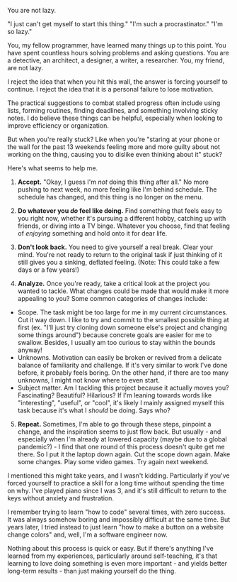 You are not lazy.

"I just can't get myself to start this thing."
"I'm such a procrastinator."
"I'm so lazy."

You, my fellow programmer, have learned many things up to this point. You have spent countless hours solving problems and asking questions. You are a detective, an architect, a designer, a writer, a researcher. You, my friend, are not lazy.

I reject the idea that when you hit this wall, the answer is forcing yourself to continue. I reject the idea that it is a personal failure to lose motivation. 

The practical suggestions to combat stalled progress often include using lists, forming routines, finding deadlines, and something involving sticky notes. I do believe these things can be helpful, especially when looking to improve efficiency or organization.

But when you're really stuck? 
Like when you're "staring at your phone or the wall for the past 13 weekends feeling more and more guilty about not working on the thing, causing you to dislike even thinking about it" stuck?

Here's what seems to help me.

1. **Accept.** "Okay, I guess I'm *not* doing this thing after all." No more pushing to next week, no more feeling like I'm behind schedule. The schedule has changed, and this thing is no longer on the menu.
2. **Do whatever you *do* feel like doing.** Find something that feels easy to you right now, whether it's pursuing a different hobby, catching up with friends, or diving into a TV binge. Whatever you choose, find that feeling of *enjoying* something and hold onto it for dear life.
3. **Don't look back.** You need to give yourself a real break. Clear your mind. You're not ready to return to the original task if just thinking of it still gives you a sinking, deflated feeling. (Note: This could take a few days or a few years!)

4. **Analyze.** Once you're ready, take a critical look at the project you wanted to tackle. What changes could be made that would make it more appealing to you? Some common categories of changes include: 
  - Scope. The task might be too large for me in my current circumstances. Cut it way down. I like to try and commit to the smallest possible thing at first (ex. "I'll just try cloning down someone else's project and changing some things around") because concrete goals are easier for me to swallow. Besides, I usually am too curious to stay within the bounds anyway!
  - Unknowns. Motivation can easily be broken or revived from a delicate balance of familiarity and challenge. If it's very similar to work I've done before, it probably feels boring. On the other hand, if there are too many unknowns, I might not know where to even start.
  - Subject matter. Am I tackling this project because it actually moves you? Fascinating? Beautiful? Hilarious? If I'm leaning towards words like "interesting", "useful", or "cool", it's likely I mainly assigned myself this task because it's what I *should* be doing. Says who?
 
5. **Repeat.** Sometimes, I'm able to go through these steps, pinpoint a change, and the inspiration seems to just flow back. But usually - and especially when I'm already at lowered capacity (maybe due to a global pandemic?) - I find that one round of this process doesn't quite get me there. So I put it the laptop down again. Cut the scope down again. Make some changes. Play some video games. Try again next weekend. 

I mentioned this might take years, and I wasn't kidding. Particularly if you've forced yourself to practice a skill for a long time without spending the time on why. I've played piano since I was 3, and it's still difficult to return to the keys without anxiety and frustration.

I remember trying to learn "how to code" several times, with zero success. It was always somehow boring and impossibly difficult at the same time. But years later, I tried instead to just learn "how to make a button on a website change colors" and, well, I'm a software engineer now.

Nothing about this process is quick or easy. But if there's anything I've learned from my experiences, particularly around self-teaching, it's that learning to love doing something is even more important - and yields better long-term results - than just making yourself do the thing.
